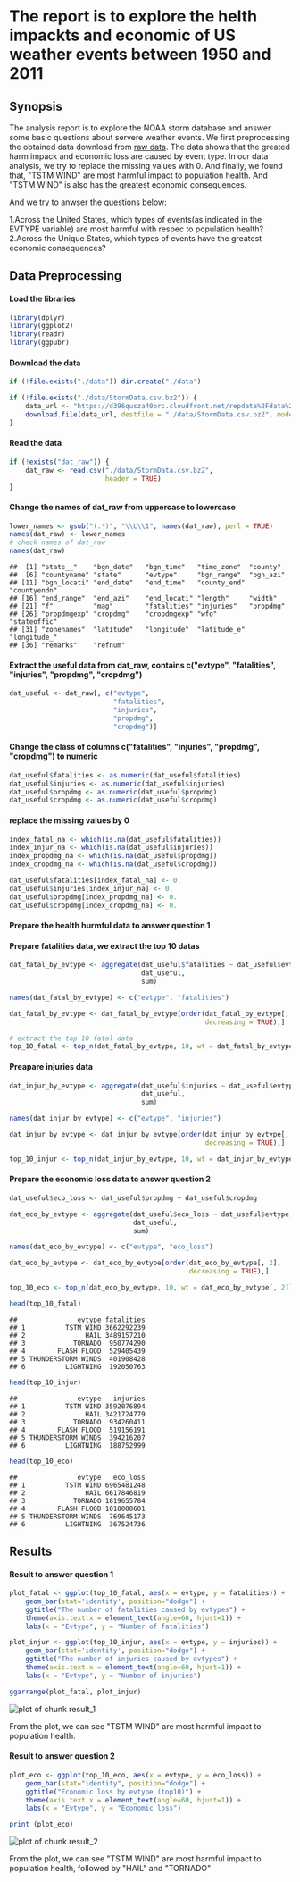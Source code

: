 # The report is to explore the helth impackts and economic of US weather events between 1950 and 2011

## Synopsis
The analysis report is to explore the NOAA storm database and answer some basic questions about servere weather events. We first preprocessing the obtained data download from [raw data](https://d396qusza40orc.cloudfront.net/repdata%2Fdata%2FStormData.csv.bz2). The data shows that the greated harm impack and economic loss are caused by event type. In our data analysis, we try to replace the missing values with 0. And finally, we found that, "TSTM WIND" are most harmful impact to population health. And "TSTM WIND" is also has the greatest economic consequences.  

And we try to anwser the questions below:  
  
1.Across the United States, which types of events(as indicated in the EVTYPE variable) are most harmful with respec to population health?  
2.Across the Unique States, which types of events have the greatest economic consequences?

## Data Preprocessing

#### Load the libraries

```r
library(dplyr)
library(ggplot2)
library(readr)
library(ggpubr)
```

#### Download the data

```r
if (!file.exists("./data")) dir.create("./data")

if (!file.exists("./data/StormData.csv.bz2")) {
    data_url <- "https://d396qusza40orc.cloudfront.net/repdata%2Fdata%2FStormData.csv.bz2"
    download.file(data_url, destfile = "./data/StormData.csv.bz2", mode = "wb")
}
```

#### Read the data

```r
if (!exists("dat_raw")) {
    dat_raw <- read.csv("./data/StormData.csv.bz2",
                        header = TRUE)
}
```

#### Change the names of dat_raw from uppercase to lowercase

```r
lower_names <- gsub("(.*)", "\\L\\1", names(dat_raw), perl = TRUE)
names(dat_raw) <- lower_names
# check names of dat_raw
names(dat_raw)
```

```
##  [1] "state__"    "bgn_date"   "bgn_time"   "time_zone"  "county"    
##  [6] "countyname" "state"      "evtype"     "bgn_range"  "bgn_azi"   
## [11] "bgn_locati" "end_date"   "end_time"   "county_end" "countyendn"
## [16] "end_range"  "end_azi"    "end_locati" "length"     "width"     
## [21] "f"          "mag"        "fatalities" "injuries"   "propdmg"   
## [26] "propdmgexp" "cropdmg"    "cropdmgexp" "wfo"        "stateoffic"
## [31] "zonenames"  "latitude"   "longitude"  "latitude_e" "longitude_"
## [36] "remarks"    "refnum"
```

#### Extract the useful data from dat_raw, contains c("evtype", "fatalities", "injuries", "propdmg", "cropdmg")

```r
dat_useful <- dat_raw[, c("evtype", 
                          "fatalities", 
                          "injuries", 
                          "propdmg",
                          "cropdmg")]
```

#### Change the class of columns c("fatalities", "injuries", "propdmg", "cropdmg") to numeric

```r
dat_useful$fatalities <- as.numeric(dat_useful$fatalities)
dat_useful$injuries <- as.numeric(dat_useful$injuries)
dat_useful$propdmg <- as.numeric(dat_useful$propdmg)
dat_useful$cropdmg <- as.numeric(dat_useful$cropdmg)
```

#### replace the missing values by 0

```r
index_fatal_na <- which(is.na(dat_useful$fatalities))
index_injur_na <- which(is.na(dat_useful$injuries))
index_propdmg_na <- which(is.na(dat_useful$propdmg))
index_cropdmg_na <- which(is.na(dat_useful$cropdmg))

dat_useful$fatalities[index_fatal_na] <- 0.
dat_useful$injuries[index_injur_na] <- 0.
dat_useful$propdmg[index_propdmg_na] <- 0.
dat_useful$cropdmg[index_cropdmg_na] <- 0.
```

#### Prepare the health hurmful data to answer question 1

#### Prepare fatalities data, we extract the top 10 datas

```r
dat_fatal_by_evtype <- aggregate(dat_useful$fatalities ~ dat_useful$evtype,
                                 dat_useful, 
                                 sum)

names(dat_fatal_by_evtype) <- c("evtype", "fatalities")

dat_fatal_by_evtype <- dat_fatal_by_evtype[order(dat_fatal_by_evtype[, 2],
                                                 decreasing = TRUE),]

# extract the top 10 fatal data
top_10_fatal <- top_n(dat_fatal_by_evtype, 10, wt = dat_fatal_by_evtype[, 2])
```

#### Preapare injuries data

```r
dat_injur_by_evtype <- aggregate(dat_useful$injuries ~ dat_useful$evtype,
                                 dat_useful, 
                                 sum)

names(dat_injur_by_evtype) <- c("evtype", "injuries")

dat_injur_by_evtype <- dat_injur_by_evtype[order(dat_injur_by_evtype[, 2],
                                                 decreasing = TRUE),]

top_10_injur <- top_n(dat_injur_by_evtype, 10, wt = dat_injur_by_evtype[, 2])
```

#### Prepare the economic loss data to answer question 2

```r
dat_useful$eco_loss <- dat_useful$propdmg + dat_useful$cropdmg

dat_eco_by_evtype <- aggregate(dat_useful$eco_loss ~ dat_useful$evtype,
                               dat_useful, 
                               sum)

names(dat_eco_by_evtype) <- c("evtype", "eco_loss")

dat_eco_by_evtype <- dat_eco_by_evtype[order(dat_eco_by_evtype[, 2],
                                             decreasing = TRUE),]

top_10_eco <- top_n(dat_eco_by_evtype, 10, wt = dat_eco_by_evtype[, 2])
```


```r
head(top_10_fatal)
```

```
##               evtype fatalities
## 1          TSTM WIND 3662292239
## 2               HAIL 3489157210
## 3            TORNADO  950774290
## 4        FLASH FLOOD  529405439
## 5 THUNDERSTORM WINDS  401908428
## 6          LIGHTNING  192050763
```

```r
head(top_10_injur)
```

```
##               evtype   injuries
## 1          TSTM WIND 3592076894
## 2               HAIL 3421724779
## 3            TORNADO  934260411
## 4        FLASH FLOOD  519156191
## 5 THUNDERSTORM WINDS  394216207
## 6          LIGHTNING  188752999
```

```r
head(top_10_eco)
```

```
##               evtype   eco_loss
## 1          TSTM WIND 6965481248
## 2               HAIL 6617846819
## 3            TORNADO 1819655784
## 4        FLASH FLOOD 1010000601
## 5 THUNDERSTORM WINDS  769645173
## 6          LIGHTNING  367524736
```

## Results

#### Result to answer question 1

```r
plot_fatal <- ggplot(top_10_fatal, aes(x = evtype, y = fatalities)) +
    geom_bar(stat='identity', position="dodge") +
    ggtitle("The number of fatalities caused by evtypes") +
    theme(axis.text.x = element_text(angle=60, hjust=1)) +
    labs(x = "Evtype", y = "Number of fatalities")

plot_injur <- ggplot(top_10_injur, aes(x = evtype, y = injuries)) +
    geom_bar(stat='identity', position="dodge") +
    ggtitle("The number of injuries caused by evtypes") +
    theme(axis.text.x = element_text(angle=60, hjust=1)) +
    labs(x = "Evtype", y = "Number of injuries")

ggarrange(plot_fatal, plot_injur)
```

![plot of chunk result_1](figure/result_1-1.png)

From the plot, we can see "TSTM WIND" are most harmful impact to population health.

#### Result to answer question 2

```r
plot_eco <- ggplot(top_10_eco, aes(x = evtype, y = eco_loss)) +
    geom_bar(stat="identity", position="dodge") +
    ggtitle("Economic loss by evtype (top10)") +
    theme(axis.text.x = element_text(angle=60, hjust=1)) +
    labs(x = "Evtype", y = "Economic loss")

print (plot_eco)
```

![plot of chunk result_2](figure/result_2-1.png)

From the plot, we can see "TSTM WIND" are most harmful impact to population health, followed by "HAIL" and "TORNADO"
